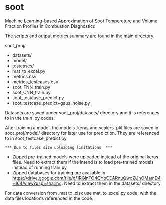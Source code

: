 # soot
Machine Learning-based Approximation of Soot Temperature and Volume Fraction Profiles in Combustion Diagnostics

The scripts and output metrics summary are found in the main directory.

soot_proj/
- datasets/
- model/
- testcases/
- mat_to_excel.py
- metrics.csv
- metrics_testcases.csv
- soot_FNN_train.py
- soot_CNN_train.py
- soot_testcase_predict.py
- soot_testcase_predict+gaus_noise.py
		
Datasets are saved under soot_proj/datasets/ directory and it is references to in the train .py codes.

After training a model, the models .keras and scalers .pkl files are saved in soot_proj/model/ directory for later use for prediction. They are referenced to in soot_testcase_predict.py.

`*** Due to files size uploading limitations  ***`
- Zipped pre-trained models were uploaded instead of the original keras files. Need to extract them if the intend is to load pre-trained models instead of running train.py
- Zipped databases for training are available in https://drive.google.com/file/d/1RGinFO4QYbCEARnuQwoZUhOMamD4HI64/view?usp=sharing. Need to extract them in the datasets/ directory

For data conversion from .mat to .xlsx use mat_to_excel.py code, with the data files locations referenced in the code.
